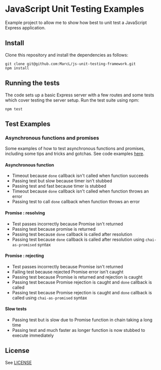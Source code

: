 # JavaScript Unit Testing Examples

Example project to allow me to show how best to unit test a JavaScript Express application.

## Install

Clone this repository and install the dependencies as follows:

```
git clone git@github.com:MarcL/js-unit-testing-framework.git
npm install
```

## Running the tests

The code sets up a basic Express server with a few routes and some tests which cover testing the server setup. Run the test suite using npm:

```
npm test
```

## Test Examples

### Asynchronous functions and promises

Some examples of how to test asynchronous functions and promises, including some tips and tricks and gotchas. See code examples [here](test/examples/asychronous.test.js).

#### Asynchronous function
- Timeout because `done` callback isn't called when function succeeds
- Passing test but slow because timer isn't stubbed
- Passing test and fast because timer is stubbed
- Timeout because `done` callback isn't called when function throws an error
- Passing test to call `done` callback when function throws an error

#### Promise : resolving
- Test passes incorrectly because Promise isn't returned
- Passing test because promise is returned
- Passing test because `done` callback is called after resolution
- Passing test because `done` callback is called after resolution using `chai-as-promised` syntax

#### Promise : rejecting
- Test passes incorrectly because Promise isn't returned
- Failing test because rejected Promise error isn't caught
- Passing test because Promise is returned and rejection is caught
- Passing test because Promise rejection is caught and `done` callback is called
- Passing test because Promise rejection is caught and `done` callback is called using `chai-as-promised` syntax

#### Slow tests
- Passing test but is slow due to Promise function in chain taking a long time
- Passing test and much faster as longer function is now stubbed to execute immediately

## License

See [LICENSE](LICENSE)

